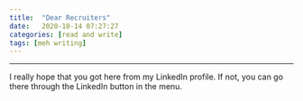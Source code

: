 ```yaml
---
title:  "Dear Recruiters"
date:   2020-10-14 07:27:27
categories: [read and write]
tags: [meh writing]
---
```

-------

I really hope that you got here from my LinkedIn profile.
If not, you can go there through the LinkedIn button in the menu.
